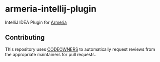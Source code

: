 # armeria-intellij-plugin

IntelliJ IDEA Plugin for [Armeria](https://armeria.dev/)

## Contributing

This repository uses [CODEOWNERS](/.github/CODEOWNERS) to automatically request reviews from the appropriate maintainers for pull requests.